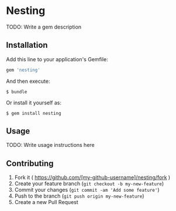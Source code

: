 # Nesting

TODO: Write a gem description

## Installation

Add this line to your application's Gemfile:

```ruby
gem 'nesting'
```

And then execute:

    $ bundle

Or install it yourself as:

    $ gem install nesting

## Usage

TODO: Write usage instructions here

## Contributing

1. Fork it ( https://github.com/[my-github-username]/nesting/fork )
2. Create your feature branch (`git checkout -b my-new-feature`)
3. Commit your changes (`git commit -am 'Add some feature'`)
4. Push to the branch (`git push origin my-new-feature`)
5. Create a new Pull Request
